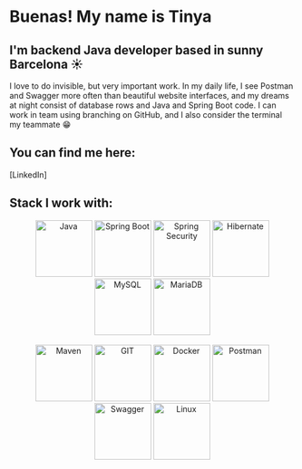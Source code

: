 # Buenas! My name is Tinya
## I'm backend Java developer based in sunny Barcelona ☀️

I love to do invisible, but very important work. In my daily life, I see Postman and Swagger more often than beautiful website interfaces, and my dreams at night consist of database rows and Java and Spring Boot code. I can work in team using branching on GitHub, and I also consider the terminal my teammate 😁

## You can find me here:
[LinkedIn]

## Stack I work with:

<p align="center">
  <img src="https://seeklogo.com/images/J/java-logo-CE0198242E-seeklogo.com.png" alt="Java" width="100">
  <img src="https://upload.wikimedia.org/wikipedia/commons/thumb/4/44/Spring_Framework_Logo_2018.svg/1200px-Spring_Framework_Logo_2018.svg.png" alt="Spring Boot" width="100">
  <img src="https://www.dariawan.com/media/images/tech-spring-security.width-400.png" alt="Spring Security" width="100">
  <img src="https://cdn.icon-icons.com/icons2/2699/PNG/512/hibernate_logo_icon_169034.png" alt="Hibernate" width="100">
  <img src="https://upload.wikimedia.org/wikipedia/labs/8/8e/Mysql_logo.png" alt="MySQL" width="100">
  <img src="https://upload.wikimedia.org/wikipedia/commons/thumb/c/ca/MariaDB_colour_logo.svg/2560px-MariaDB_colour_logo.svg.png" alt="MariaDB" width="100">
</p>

<p align="center">
  <img src="https://res.cloudinary.com/practicaldev/image/fetch/s--1KIy2_Nb--/c_limit%2Cf_auto%2Cfl_progressive%2Cq_auto%2Cw_880/https://cdn-images-1.medium.com/max/2400/1%2AH-IQgGmDCiOcjRsFe7TzdA.png" alt="Maven" width="100">
  <img src="https://git-scm.com/images/logos/downloads/Git-Logo-2Color.png" alt="GIT" width="100">
  <img src="https://1000logos.net/wp-content/uploads/2021/11/Docker-Logo.png" alt="Docker" width="100">
  <img src="https://upload.wikimedia.org/wikipedia/commons/c/c2/Postman_%28software%29.png" alt="Postman" width="100">
  <img src="https://miro.medium.com/v2/resize:fit:818/1*zc-LgogGtr7fFHF9e1M8wA.png" alt="Swagger" width="100">
  <img src="https://www.freeiconspng.com/thumbs/linux-icon/linux-icon-19.png" alt="Linux" width="100">
</p>

